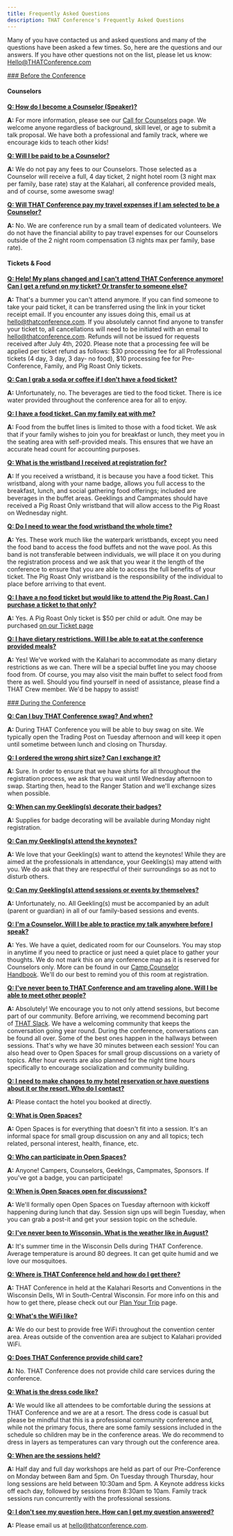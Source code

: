 ```yaml
---
title: Frequently Asked Questions
description: THAT Conference's Frequently Asked Questions
---
```


Many of you have contacted us and asked questions and many of the questions have been asked a few times. So, here are the questions and our answers. If you have other questions not on the list, please let us know: [Hello@THATConference.com](mailto:Hello@THATConference.com)

<a href="#section-before" name="section-before">### Before the Conference</a>

#### Counselors

<a href="#q2" name="q2" class="faq-link">**Q: How do I become a Counselor (Speaker)?**</a>

**A:** For more information, please see our <a href="https://www.thatconference.com/wi/call-for-counselors" target="_blank">Call for Counselors</a> page. We welcome anyone regardless of background, skill level, or age to submit a talk proposal. We have both a professional and family track, where we encourage kids to teach other kids!

<a href="#q3" name="q3" class="faq-link">**Q: Will I be paid to be a Counselor?**</a>

**A:** We do not pay any fees to our Counselors. Those selected as a Counselor will receive a full, 4 day ticket, 2 night hotel room (3 night max per family, base rate) stay at the Kalahari, all conference provided meals, and of course, some awesome swag!

<a href="#q4" name="q4" class="faq-link">**Q: Will THAT Conference pay my travel expenses if I am selected to be a Counselor?**</a>

**A:** No. We are conference run by a small team of dedicated volunteers. We do not have the financial ability to pay travel expenses for our Counselors outside of the 2 night room compensation (3 nights max per family, base rate).

#### Tickets & Food

<a href="#q5" name="q5" class="faq-link">**Q: Help! My plans changed and I can't attend THAT Conference anymore! Can I get a refund on my ticket? Or transfer to someone else?**</a>

**A:** That's a bummer you can't attend anymore. If you can find someone to take your paid ticket, it can be transferred using the link in your ticket receipt email.
If you encounter any issues doing this, email us at hello@thatconference.com.
If you absolutely cannot find anyone to transfer your ticket to, all cancellations will need to be initiated with an email to hello@thatconference.com. Refunds will not be issued for requests received after July 4th, 2020. Please note that a processing fee will be applied per ticket refund as follows: $30 processing fee for all Professional tickets (4 day, 3 day, 3 day- no food), $10 processing fee for Pre-Conference, Family, and Pig Roast Only tickets.

<a href="#q6" name="q6" class="faq-link">**Q: Can I grab a soda or coffee if I don't have a food ticket?**</a>

**A:** Unfortunately, no. The beverages are tied to the food ticket. There is ice water provided throughout the conference area for all to enjoy.

<a href="#q7" name="q7" class="faq-link">**Q: I have a food ticket. Can my family eat with me?**</a>

**A:** Food from the buffet lines is limited to those with a food ticket. We ask that if your family wishes to join you for breakfast or lunch, they meet you in the seating area with self-provided meals. This ensures that we have an accurate head count for accounting purposes.

<a href="#q8" name="q8" class="faq-link">**Q: What is the wristband I received at registration for?**</a>

**A:** If you received a wristband, it is because you have a food ticket. This wristband, along with your name badge, allows you full access to the breakfast, lunch, and social gathering food offerings; included are beverages in the buffet areas. Geeklings and Campmates should have received a Pig Roast Only wristband that will allow access to the Pig Roast on Wednesday night.

<a href="#q9" name="q9" class="faq-link">**Q: Do I need to wear the food wristband the whole time?**</a>

**A:** Yes. These work much like the waterpark wristbands, except you need the food band to access the food buffets and not the wave pool. As this band is not transferable between individuals, we will place it on you during the registration process and we ask that you wear it the length of the conference to ensure that you are able to access the full benefits of your ticket. The Pig Roast Only wristband is the responsibility of the individual to place before arriving to that event.

<a href="#q10" name="q10" class="faq-link">**Q: I have a no food ticket but would like to attend the Pig Roast. Can I purchase a ticket to that only?**</a>

**A:** Yes. A Pig Roast Only ticket is \$50 per child or adult. One may be purchased <a href="https://www.thatconference.com/wi/tickets" target="_blank">on our Ticket page</a>

<a href="#q11" name="q11" class="faq-link">**Q: I have dietary restrictions. Will I be able to eat at the conference provided meals?**</a>

**A:** Yes! We've worked with the Kalahari to accommodate as many dietary restrictions as we can. There will be a special buffet line you may choose food from. Of course, you may also visit the main buffet to select food from there as well. Should you find yourself in need of assistance, please find a THAT Crew member. We'd be happy to assist!

<a href="#section-during" name="section-during" class="faq-link">### During the Conference</a>

<a href="#q12" name="q12" class="faq-link">**Q: Can I buy THAT Conference swag? And when?**</a>

**A:** During THAT Conference you will be able to buy swag on site. We typically open the Trading Post on Tuesday afternoon and will keep it open until sometime between lunch and closing on Thursday.

<a href="#q13" name="q13" class="faq-link">**Q: I ordered the wrong shirt size? Can I exchange it?**</a>

**A:** Sure. In order to ensure that we have shirts for all throughout the registration process, we ask that you wait until Wednesday afternoon to swap. Starting then, head to the Ranger Station and we'll exchange sizes when possible.

<a href="#q14" name="q14" class="faq-link">**Q: When can my Geekling(s) decorate their badges?**</a>

**A:** Supplies for badge decorating will be available during Monday night registration.

<a href="#q15" name="q15" class="faq-link">**Q: Can my Geekling(s) attend the keynotes?**</a>

**A:** We love that your Geekling(s) want to attend the keynotes! While they are aimed at the professionals in attendance, your Geekling(s) may attend with you. We do ask that they are respectful of their surroundings so as not to disturb others.

<a href="#q16" name="q16" class="faq-link">**Q: Can my Geekling(s) attend sessions or events by themselves?**</a>

**A:** Unfortunately, no. All Geekling(s) must be accompanied by an adult (parent or guardian) in all of our family-based sessions and events.

<a href="#q17" name="q17" class="faq-link">**Q: I'm a Counselor. Will I be able to practice my talk anywhere before I speak?**</a>

**A:** Yes. We have a quiet, dedicated room for our Counselors. You may stop in anytime if you need to practice or just need a quiet place to gather your thoughts. We do not mark this on any conference map as it is reserved for Counselors only. More can be found in our <a href="https://www.thatconference.com/wi/counselor-handbook" target="_blank">Camp Counselor Handbook</a>. We'll do our best to remind you of this room at registration.

<a href="#q18" name="q18" class="faq-link">**Q: I've never been to THAT Conference and am traveling alone. Will I be able to meet other people?**</a>

**A:** Absolutely! We encourage you to not only attend sessions, but become part of our community. Before arriving, we recommend becoming part of <a href="https://thatslack.thatconference.com/" target="_blank">THAT Slack</a>. We have a welcoming community that keeps the conversation going year round. During the conference, conversations can be found all over. Some of the best ones happen in the hallways between sessions. That's why we have 30 minutes between each session! You can also head over to Open Spaces for small group discussions on a variety of topics. After hour events are also planned for the night time hours specifically to encourage socialization and community building.

<a href="#q19" name="q19" class="faq-link">**Q: I need to make changes to my hotel reservation or have questions about it or the resort. Who do I contact?**</a>

**A:** Please contact the hotel you booked at directly.

<a href="#q20" name="q20" class="faq-link">**Q: What is Open Spaces?**</a>

**A:** Open Spaces is for everything that doesn't fit into a session. It's an informal space for small group discussion on any and all topics; tech related, personal interest, health, finance, etc.

<a href="#q21" name="q21" class="faq-link">**Q: Who can participate in Open Spaces?**</a>

**A:** Anyone! Campers, Counselors, Geeklngs, Campmates, Sponsors. If you've got a badge, you can participate!

<a href="#q22" name="q22" class="faq-link">**Q: When is Open Spaces open for discussions?**</a>

**A:** We'll formally open Open Spaces on Tuesday afternoon with kickoff happening during lunch that day. Session sign ups will begin Tuesday, when you can grab a post-it and get your session topic on the schedule.

<a href="#q23" name="q23" class="faq-link">**Q: I've never been to Wisconsin. What is the weather like in August?**</a>

**A:** It's summer time in the Wisconsin Dells during THAT Conference. Average temperature is around 80 degrees. It can get quite humid and we love our mosquitoes.

<a href="#q24" name="q24" class="faq-link">**Q: Where is THAT Conference held and how do I get there?**</a>

**A:** THAT Conference in held at the Kalahari Resorts and Conventions in the Wisconsin Dells, WI in South-Central Wisconsin. For more info on this and how to get there, please check out our <a href="https://www.thatconference.com/wi/plan-your-trip" target="_blank">Plan Your Trip</a> page.

<a href="#q25" name="q25" class="faq-link">**Q: What's the WiFi like?**</a>

**A:** We do our best to provide free WiFi throughout the convention center area. Areas outside of the convention area are subject to Kalahari provided WiFi.

<a href="#q26" name="q26" class="faq-link">**Q: Does THAT Conference provide child care?**</a>

**A:** No. THAT Conference does not provide child care services during the conference.

<a href="#q27" name="q27" class="faq-link">**Q: What is the dress code like?**</a>

**A:** We would like all attendees to be comfortable during the sessions at THAT Conference and we are at a resort. The dress code is casual but please be mindful that this is a professional community conference and, while not the primary focus, there are some family sessions included in the schedule so children may be in the conference areas. We do recommend to dress in layers as temperatures can vary through out the conference area.

<a href="#q28" name="q28" class="faq-link">**Q: When are the sessions held?**</a>

**A:** Half day and full day workshops are held as part of our Pre-Conference on Monday between 8am and 5pm. On Tuesday through Thursday, hour long sessions are held between 10:30am and 5pm. A Keynote address kicks off each day, followed by sessions from 8:30am to 10am. Family track sessions run concurrently with the professional sessions.

<a href="#q29" name="q29" class="faq-link">**Q: I don't see my question here. How can I get my question answered?**</a>

**A:** Please email us at hello@thatconference.com.
